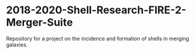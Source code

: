 # 2018-2020-Shell-Research-FIRE-2-Merger-Suite
Repository for a project on the incidence and formation of shells in merging galaxies. 
